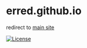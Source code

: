 # erred.github.io

redirect to [main site](https://seankhliao.com/gh-r-es)

[![License](https://img.shields.io/github/license/seankhliao/erred.github.io.svg?style=flat-square)](LICENSE)
